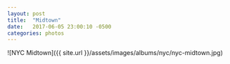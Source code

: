 ```yaml
---
layout: post
title:  "Midtown"
date:   2017-06-05 23:00:10 -0500
categories: photos
---
```


![NYC Midtown]({{ site.url }}/assets/images/albums/nyc/nyc-midtown.jpg)
<br/><br/>
